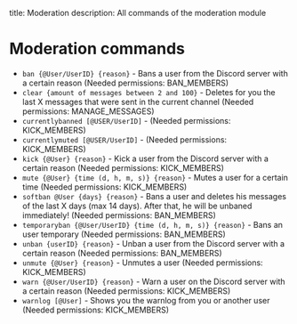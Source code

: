 title: Moderation 
description: All commands of the moderation module

# Moderation commands

* `ban {@User/UserID} {reason}` - Bans a user from the Discord server with a certain reason (Needed permissions: BAN_MEMBERS)
* `clear {amount of messages between 2 and 100}` - Deletes for you the last X messages that were sent in the current channel (Needed permissions: MANAGE_MESSAGES)
* `currentlybanned [@USER/UserID]` -  (Needed permissions: KICK_MEMBERS)
* `currentlymuted [@USER/UserID]` -  (Needed permissions: KICK_MEMBERS)
* `kick {@User} {reason}` - Kick a user from the Discord server with a certain reason (Needed permissions: KICK_MEMBERS)
* `mute {@User} {time (d, h, m, s)} {reason}` - Mutes a user for a certain time (Needed permissions: KICK_MEMBERS)
* `softban @User {days} {reason}` - Bans a user and deletes his messages of the last X days (max 14 days). After that, he will be unbaned immediately! (Needed permissions: BAN_MEMBERS)
* `temporaryban {@User/UserID} {time (d, h, m, s)} {reason}` - Bans an user temporary (Needed permissions: BAN_MEMBERS)
* `unban {userID} {reason}` - Unban a user from the Discord server with a certain reason (Needed permissions: BAN_MEMBERS)
* `unmute {@User} {reason}` - Unmutes a user (Needed permissions: KICK_MEMBERS)
* `warn {@User/UserID} {reason}` - Warn a user on the Discord server with a certain reason (Needed permissions: KICK_MEMBERS)
* `warnlog [@User]` - Shows you the warnlog from you or another user (Needed permissions: KICK_MEMBERS)
